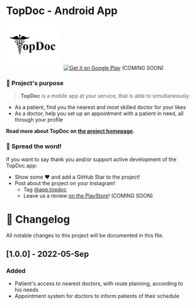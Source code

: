 
# TopDoc - Android App

![Image](readme/topdoc_readme_icon.jpg)
[![Get it on Google Play](https://bit.ly/3w7eXpR "Google Play")](https://play.google.com/store/apps/details?id=com.topdoc)  (COMING SOON)


### 🧐 Project's purpose

>**TopDoc** is a mobile app at your service, that is able to simultaneously:   
- As a patient, find you the nearest and most skilled doctor for your likes  
- As a doctor, help you set up an appointment with a patient in need, all through your profile

**Read more about TopDoc on [the project homepage](https://top-doc.ro).**

### 🌟 Spread the word!

If you want to say thank you and/or support active development of the TopDoc app:

- Show some :heart: and add a GitHub Star to the project!
- Post about the project on your Instagram!
    - Tag [@app.topdoc](https://www.instagram.com/app.topdoc)
    - Leave us a review [on the PlayStore](https://play.google.com/store/apps/details?id=?)! (COMING SOON)

# 📖 Changelog
All notable changes to this project will be documented in this file.
## [1.0.0] - 2022-05-Sep
### Added
- Patient's access to nearest doctors, with route planning, according to his needs
- Appointment system for doctors to inform patients of their schedule